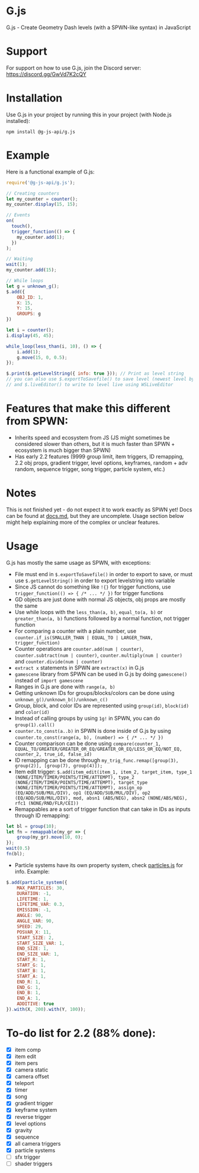 # G.js
G.js - Create Geometry Dash levels (with a SPWN-like syntax) in JavaScript

# Support
For support on how to use G.js, join the Discord server:
https://discord.gg/GwVd7K2cQY

# Installation
Use G.js in your project by running this in your project (with Node.js installed):
```
npm install @g-js-api/g.js
```

# Example
Here is a functional example of G.js:
```js
require('@g-js-api/g.js');

// Creating counters
let my_counter = counter();
my_counter.display(15, 15);

// Events
on(
  touch(),
  trigger_function(() => {
    my_counter.add(1);
  })
);

// Waiting
wait(1);
my_counter.add(15);

// While loops
let g = unknown_g();
$.add({
	OBJ_ID: 1,
	X: 15,
	Y: 15,
	GROUPS: g
})

let i = counter();
i.display(45, 45);

while_loop(less_than(i, 10), () => {
    i.add(1);
    g.move(15, 0, 0.5);
});

$.print($.getLevelString({ info: true })); // Print as level string
// you can also use $.exportToSavefile() to save level (newest level by default), use "$.exportToSavefile({ level_name: "my level" })" to specify a level to save to
// and $.liveEditor() to write to level live using WSLiveEditor
```

# Features that make this different from SPWN:
- Inherits speed and ecosystem from JS (JS might sometimes be considered slower than others, but it is much faster than SPWN + ecosystem is much bigger than SPWN)
- Has early 2.2 features (9999 group limit, item triggers, ID remapping, 2.2 obj props, gradient trigger, level options, keyframes, random + adv random, sequence trigger, song trigger, particle system, etc.)

# Notes
This is not finished yet - do not expect it to work exactly as SPWN yet!
Docs can be found at [docs.md](https://github.com/RealSput/G.js/blob/main/docs.md), but they are uncomplete. Usage section below might help explaining more of the complex or unclear features.

# Usage
G.js has mostly the same usage as SPWN, with exceptions:
- File must end in `$.exportToSavefile()` in order to export to save, or must use `$.getLevelString()` in order to export levelstring into variable
- Since JS cannot do something like `!{}` for trigger functions, use `trigger_function(() => { /* ... */ })` for trigger functions
- GD objects are just done with normal JS objects, obj props are mostly the same
- Use while loops with the `less_than(a, b)`, `equal_to(a, b)` or `greater_than(a, b)` functions followed by a normal function, not trigger function
- For comparing a counter with a plain number, use `counter.if_is(SMALLER_THAN | EQUAL_TO | LARGER_THAN, trigger_function)`
- Counter operations are `counter.add(num | counter)`, `counter.subtract(num | counter)`, `counter.multiply(num | counter)` and `counter.divide(num | counter)`
- `extract x` statements in SPWN are `extract(x)` in G.js
- `gamescene` library from SPWN can be used in G.js by doing `gamescene()` instead of `import gamescene`
- Ranges in G.js are done with `range(a, b)`
- Getting unknown IDs for groups/blocks/colors can be done using `unknown_g()/unknown_b()/unknown_c()`
- Group, block, and color IDs are represented using `group(id)`, `block(id)` and `color(id)`
- Instead of calling groups by using `1g!` in SPWN, you can do `group(1).call()`
- `counter.to_const(a..b)` in SPWN is done inside of G.js by using `counter.to_const(range(a, b), (number) => { /* ... */ })`
- Counter comparison can be done using `compare(counter_1, EQUAL_TO/GREATER/GREATER_OR_EQ/GREATER_OR_EQ/LESS_OR_EQ/NOT_EQ, counter_2, true_id, false_id)`
- ID remapping can be done through `my_trig_func.remap([group(3), group(2)], [group(7), group(4)]);`
- Item edit trigger: `$.add(item_edit(item_1, item_2, target_item, type_1 (NONE/ITEM/TIMER/POINTS/TIME/ATTEMPT), type_2 (NONE/ITEM/TIMER/POINTS/TIME/ATTEMPT), target_type (NONE/ITEM/TIMER/POINTS/TIME/ATTEMPT), assign_op (EQ/ADD/SUB/MUL/DIV), op1 (EQ/ADD/SUB/MUL/DIV), op2 (EQ/ADD/SUB/MUL/DIV), mod, absn1 (ABS/NEG), absn2 (NONE/ABS/NEG), rfc1 (NONE/RND/FLR/CEI))`
- Remappables are a sort of trigger function that can take in IDs as inputs through ID remapping:
```js
let bl = group(10);
let fn = remappable(my_gr => {
	group(my_gr).move(10, 0);
});
wait(0.5)
fn(bl);
```
- Particle systems have its own property system, check [particles.js](./particles.js) for info. Example:
```js
$.add(particle_system({
	MAX_PARTICLES: 30,
	DURATION: -1,
	LIFETIME: 1,
	LIFETIME_VAR: 0.3,
	EMISSION: -1,
	ANGLE: 90,
	ANGLE_VAR: 90,
	SPEED: 29,
	POSVAR_X: 11,
	START_SIZE: 2,
	START_SIZE_VAR: 1,
	END_SIZE: 1,
	END_SIZE_VAR: 1,
	START_R: 1,
	START_G: 1,
	START_B: 1,
	START_A: 1,
	END_R: 1,
	END_G: 1,
	END_B: 1,
	END_A: 1,
	ADDITIVE: true
}).with(X, 200).with(Y, 100));
```

# To-do list for 2.2 (88% done):
- [x] item comp
- [x] item edit
- [x] item pers
- [x] camera static
- [x] camera offset
- [x] teleport
- [x] timer
- [x] song
- [x] gradient trigger
- [x] keyframe system
- [x] reverse trigger
- [x] level options
- [x] gravity
- [x] sequence
- [x] all camera triggers
- [x] particle systems
- [ ] sfx trigger
- [ ] shader triggers
